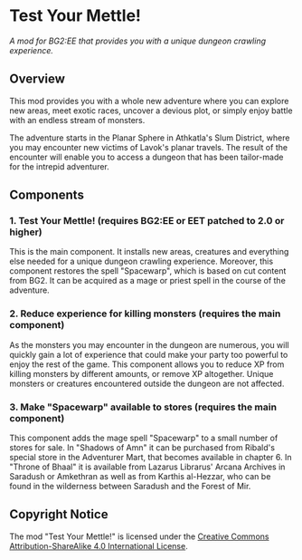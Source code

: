 # Test Your Mettle!
*A mod for BG2:EE that provides you with a unique dungeon crawling experience.*


## Overview

This mod provides you with a whole new adventure where you can explore new areas, meet exotic races, uncover a devious plot, or simply enjoy battle with an endless stream of monsters.

The adventure starts in the Planar Sphere in Athkatla's Slum District, where you may encounter new victims of Lavok's planar travels. The result of the encounter will enable you to access a dungeon that has been tailor-made for the intrepid adventurer.


## Components

### 1. Test Your Mettle! (requires BG2:EE or EET patched to 2.0 or higher)

This is the main component. It installs new areas, creatures and everything else needed for a unique dungeon crawling experience. Moreover, this component restores the spell "Spacewarp", which is based on cut content from BG2. It can be acquired as a mage or priest spell in the course of the adventure.

### 2. Reduce experience for killing monsters (requires the main component)

As the monsters you may encounter in the dungeon are numerous, you will quickly gain a lot of experience that could make your party too powerful to enjoy the rest of the game. This component allows you to reduce XP from killing monsters by different amounts, or remove XP altogether. Unique monsters or creatures encountered outside the dungeon are not affected.

### 3. Make "Spacewarp" available to stores (requires the main component)

This component adds the mage spell "Spacewarp" to a small number of stores for sale. In "Shadows of Amn" it can be purchased from Ribald's special store in the Adventurer Mart, that becomes available in chapter 6. In "Throne of Bhaal" it is available from Lazarus Librarus' Arcana Archives in Saradush or Amkethran as well as from Karthis al-Hezzar, who can be found in the wilderness between Saradush and the Forest of Mir.


## Copyright Notice

The mod "Test Your Mettle!" is licensed under the [Creative Commons Attribution-ShareAlike 4.0 International License](http://creativecommons.org/licenses/by-sa/4.0/).
